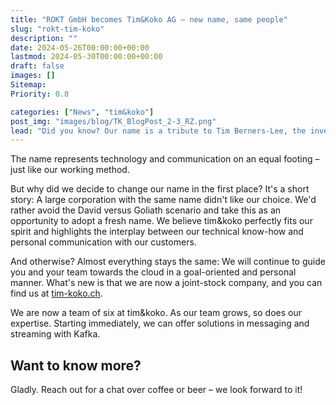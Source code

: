 ```yaml
---
title: "ROKT GmbH becomes Tim&Koko AG – new name, same people"
slug: "rokt-tim-koko"
description: ""
date: 2024-05-26T00:00:00+00:00
lastmod: 2024-05-30T00:00:00+00:00
draft: false
images: []
Sitemap:
Priority: 0.8

categories: ["News", "tim&koko"]
post_img: "images/blog/TK_BlogPost_2-3_RZ.png"
lead: "Did you know? Our name is a tribute to Tim Berners-Lee, the inventor of the World Wide Web, and Koko, the female gorilla who effortlessly communicated in sign language."
---
```


The name represents technology and communication on an equal footing – just like our working method.

But why did we decide to change our name in the first place? It's a short story: A large corporation with the same name didn't like our choice. We'd rather avoid the David versus Goliath scenario and take this as an opportunity to adopt a fresh name. We believe tim&koko perfectly fits our spirit and highlights the interplay between our technical know-how and personal communication with our customers.

And otherwise? Almost everything stays the same: We will continue to guide you and your team towards the cloud in a goal-oriented and personal manner. What's new is that we are now a joint-stock company, and you can find us at [tim-koko.ch](https://tim-koko.ch).

We are now a team of six at tim&koko. As our team grows, so does our expertise. Starting immediately, we can offer solutions in messaging and streaming with Kafka.

## Want to know more?

Gladly. Reach out for a chat over coffee or beer – we look forward to it!
